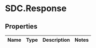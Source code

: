 # SDC.Response

## Properties
Name | Type | Description | Notes
------------ | ------------- | ------------- | -------------


